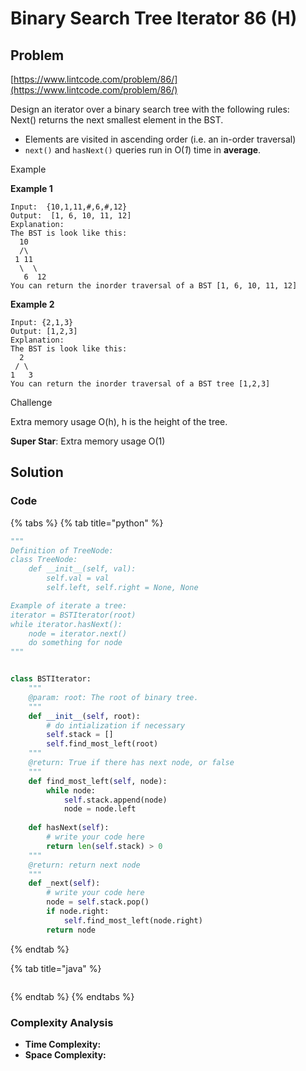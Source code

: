 # Binary Search Tree Iterator 86 \(H\)

## Problem

[https://www.lintcode.com/problem/86/](https://www.lintcode.com/problem/86/)

Design an iterator over a binary search tree with the following rules:  
Next\(\) returns the next smallest element in the BST.

* Elements are visited in ascending order \(i.e. an in-order traversal\)
* `next()` and `hasNext()` queries run in O\(_1_\) time in **average**.

Example

**Example 1**

```text
Input:  {10,1,11,#,6,#,12}
Output:  [1, 6, 10, 11, 12]
Explanation:
The BST is look like this:
  10
  /\
 1 11
  \  \
   6  12
You can return the inorder traversal of a BST [1, 6, 10, 11, 12]
```

**Example 2**

```text
Input: {2,1,3}
Output: [1,2,3]
Explanation:
The BST is look like this:
  2
 / \
1   3
You can return the inorder traversal of a BST tree [1,2,3]
```

Challenge

Extra memory usage O\(h\), h is the height of the tree.

**Super Star**: Extra memory usage O\(1\)

## Solution

### Code

{% tabs %}
{% tab title="python" %}
```python
"""
Definition of TreeNode:
class TreeNode:
    def __init__(self, val):
        self.val = val
        self.left, self.right = None, None

Example of iterate a tree:
iterator = BSTIterator(root)
while iterator.hasNext():
    node = iterator.next()
    do something for node 
"""


class BSTIterator:
    """
    @param: root: The root of binary tree.
    """
    def __init__(self, root):
        # do intialization if necessary
        self.stack = []
        self.find_most_left(root)
    """
    @return: True if there has next node, or false
    """
    def find_most_left(self, node):
        while node:
            self.stack.append(node)
            node = node.left    
    
    def hasNext(self):
        # write your code here
        return len(self.stack) > 0
    """
    @return: return next node
    """
    def _next(self):
        # write your code here
        node = self.stack.pop()
        if node.right:
            self.find_most_left(node.right)
        return node
```
{% endtab %}

{% tab title="java" %}
```

```
{% endtab %}
{% endtabs %}

### Complexity Analysis

* **Time Complexity:**
* **Space Complexity:**

